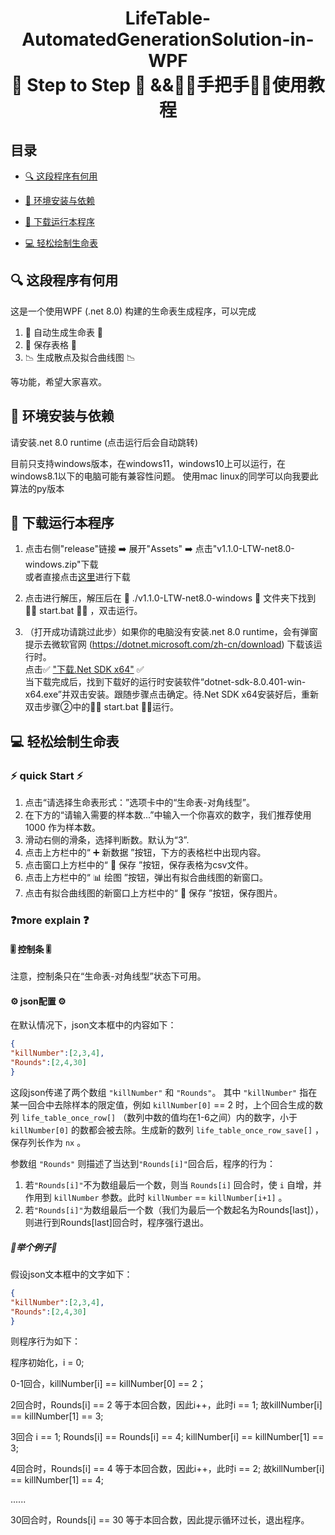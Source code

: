 <h1 align="center">LifeTable-AutomatedGenerationSolution-in-WPF <br> 👟 Step to Step 👟 &&👌🏼手把手👌🏼使用教程</h1>

## 目录

- [🔍 这段程序有何用](https://github.com/zhaowb2003/LifeTable-AutomatedGenerationSolution-in-WPF/edit/master/README.md#-%E8%BF%99%E6%AE%B5%E7%A8%8B%E5%BA%8F%E6%9C%89%E4%BD%95%E7%94%A8)
  
- [🔧 环境安装与依赖](https://github.com/zhaowb2003/LifeTable-AutomatedGenerationSolution-in-WPF/edit/master/README.md#-%E7%8E%AF%E5%A2%83%E5%AE%89%E8%A3%85%E4%B8%8E%E4%BE%9D%E8%B5%96)
  
- [🚀 下载运行本程序](https://github.com/zhaowb2003/LifeTable-AutomatedGenerationSolution-in-WPF/edit/master/README.md#-%E4%B8%8B%E8%BD%BD%E8%BF%90%E8%A1%8C%E6%9C%AC%E7%A8%8B%E5%BA%8F)
  
- [💻 轻松绘制生命表](https://github.com/zhaowb2003/LifeTable-AutomatedGenerationSolution-in-WPF/edit/master/README.md#-%E8%BD%BB%E6%9D%BE%E7%BB%98%E5%88%B6%E7%94%9F%E5%91%BD%E8%A1%A8)

## 🔍 这段程序有何用

这是一个使用WPF (.net 8.0) 构建的生命表生成程序，可以完成

1. 🎰 自动生成生命表 🎰
2. 💼 保存表格 💼
3. 📉 生成散点及拟合曲线图 📉
     
等功能，希望大家喜欢。

## 🔧 环境安装与依赖
请安装.net 8.0 runtime (点击运行后会自动跳转)

目前只支持windows版本，在windows11，windows10上可以运行，在windows8.1以下的电脑可能有兼容性问题。
使用mac linux的同学可以向我要此算法的py版本

## 🚀 下载运行本程序

1. 点击右侧"release"链接 ➡️ 展开"Assets" ➡️ 点击"v1.1.0-LTW-net8.0-windows.zip"下载<br>
   或者直接点击[这里](https://github.com/zhaowb2003/LifeTable-AutomatedGenerationSolution-in-WPF/releases/download/release/v1.1.0-LTW-net8.0-windows.zip)进行下载

2. 点击进行解压，解压后在 📁 ./v1.1.0-LTW-net8.0-windows 📁 文件夹下找到 👨‍💻 start.bat 👨‍💻 ，双击运行。
3. （打开成功请跳过此步）如果你的电脑没有安装.net 8.0 runtime，会有弹窗提示去微软官网 (https://dotnet.microsoft.com/zh-cn/download) 下载该运行时。
   <br>点击✅ ["下载.Net SDK x64"](https://dotnet.microsoft.com/zh-cn/download/dotnet/thank-you/sdk-8.0.401-windows-x64-installer) ✅<br>
   当下载完成后，找到下载好的运行时安装软件“dotnet-sdk-8.0.401-win-x64.exe”并双击安装。跟随步骤点击确定。待.Net SDK x64安装好后，重新双击步骤②中的👨‍💻 start.bat 👨‍💻运行。

## 💻 轻松绘制生命表

### ⚡ quick Start ⚡

1. 点击“请选择生命表形式：”选项卡中的“生命表-对角线型”。
2. 在下方的“请输入需要的样本数...”中输入一个你喜欢的数字，我们推荐使用 1000 作为样本数。
3. 滑动右侧的滑条，选择判断数。默认为“3”.
4. 点击上方栏中的“ ➕ 新数据 ”按钮，下方的表格栏中出现内容。
5. 点击窗口上方栏中的“ 💾 保存 ”按钮，保存表格为csv文件。
6. 点击上方栏中的“ 📊 绘图 ”按钮，弹出有拟合曲线图的新窗口。
7. 点击有拟合曲线图的新窗口上方栏中的“ 💾 保存 ”按钮，保存图片。

### ❓more explain ❓

#### 🎚️ 控制条 🎚️

注意，控制条只在“生命表-对角线型”状态下可用。

#### ⚙️ json配置 ⚙️
  
在默认情况下，json文本框中的内容如下：

```json
{
"killNumber":[2,3,4],
"Rounds":[2,4,30]
}
```
这段json传递了两个数组 `"killNumber"` 和 `"Rounds"`。
其中  `"killNumber"` 指在某一回合中去除样本的限定值，例如 `killNumber[0]` == 2 时，上个回合生成的数列 `life_table_once_row[]` （数列中数的值均在1-6之间）内的数字，小于 `killNumber[0]` 的数都会被去除。生成新的数列 `life_table_once_row_save[]` ，保存列长作为 `nx` 。

参数组 `"Rounds"` 则描述了当达到`"Rounds[i]"`回合后，程序的行为：
1. 若`"Rounds[i]"`不为数组最后一个数，则当 `Rounds[i]` 回合时，使 `i` 自增，并作用到 `killNumber` 参数。此时 `killNumber` == `killNumber[i+1]` 。
2. 若`"Rounds[i]"`为数组最后一个数（我们为最后一个数起名为Rounds[last]），则进行到Rounds[last]回合时，程序强行退出。

##### 🌰举个例子🌰

假设json文本框中的文字如下：
```json
{
"killNumber":[2,3,4],
"Rounds":[2,4,30]
}
```

则程序行为如下：

程序初始化，i = 0;

0-1回合，killNumber[i] == killNumber[0]  == 2；

2回合时，Rounds[i] == 2 等于本回合数，因此i++，此时i == 1; 故killNumber[i] == killNumber[1] == 3;

3回合 i == 1; Rounds[i] == Rounds[i] == 4; killNumber[i] == killNumber[1] == 3;

4回合时，Rounds[i] == 4 等于本回合数，因此i++，此时i == 2; 故killNumber[i] == killNumber[1] == 4;

......

30回合时，Rounds[i] == 30 等于本回合数，因此提示循环过长，退出程序。





